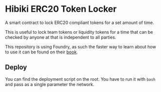 # Hibiki ERC20 Token Locker

A smart contract to lock ERC20 compliant tokens for a set amount of time.

This is useful to lock team tokens or liquidity tokens for a time that can be checked by anyone at that is independent to all parties.

This repository is using Foundry, as such the faster way to learn about how to use it can be found on their [book](https://book.getfoundry.sh/).

## Deploy

You can find the deployment script on the root. You have to run it with `bash` and pass as a single parameter the network.
